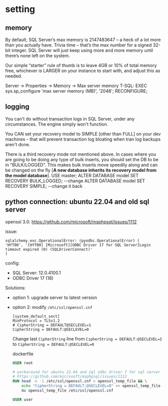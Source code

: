 # setting

## memory
By default, SQL Server’s max memory is 2147483647 – a heck of a lot more than you actually have.  Trivia time – that’s the max number for a signed 32-bit integer.  SQL Server will just keep using more and more memory until there’s none left on the system.

Our simple “starter” rule of thumb is to leave 4GB or 10% of total memory free, whichever is LARGER on your instance to start with, and adjust this as needed.

  Server -> Properties -> Memory -> Max server memory
  T-SQL: EXEC sys.sp_configure 'max server memory (MB)', '2048'; RECONFIGURE;
  
## logging
You can't do without transaction logs in SQL Server, under any circumstances. The engine simply won't function.

You CAN set your recovery model to SIMPLE [other than FULL] on your dev machines - that will prevent transaction log bloating when tran log backups aren't done.

There is a third recovery mode not mentioned above. In cases where you are going to be doing any type of bulk inserts, you should set the DB to be in "BULK/LOGGED". This makes bulk inserts move speedily along and can be changed on the fly [**A new database inherits its recovery model from the model database**].
  USE master;
  ALTER DATABASE model SET RECOVERY BULK_LOGGED; --change
  ALTER DATABASE model SET RECOVERY SIMPLE; --change it back


## python connection: ubuntu 22.04 and old sql server
openssl 3.0: 
https://github.com/microsoft/msphpsql/issues/1112

issue:
```
sqlalchemy.exc.OperationalError: (pyodbc.OperationalError) (
'HYT00', '[HYT00] [Microsoft][ODBC Driver 17 for SQL Server]Login timeout expired (0) (SQLDriverConnect)'
)
```

config:
- SQL Server: 12.0.4100.1
- ODBC Driver 17 (18)

Solutions:
- option 1: upgrade server to latest version
- option 2: modify `/etc/ssl/openssl.cnf`
  ```
  [system_default_sect]
  MinProtocol = TLSv1.2
  # CipherString = DEFAULT@SECLEVEL=1
  CipherString = DEFAULT:@SECLEVEL=0
  ```
  Change last `CipherString` line from `CipherString = DEFAULT:@SECLEVEL=2` to `CipherString = DEFAULT:@SECLEVEL=0`

  dockerfile
  ```dockerfile
  USER root
  
  # workaround for ubuntu 22.04 and sql odbc driver 7 for sql server 12.0
  # https://github.com/microsoft/msphpsql/issues/1112
  RUN head -n -1 /etc/ssl/openssl.cnf > openssl_temp_file && \
      echo "CipherString = DEFAULT:@SECLEVEL=0" >> openssl_temp_file && \
      mv openssl_temp_file /etc/ssl/openssl.cnf
  
  USER user
  ```
